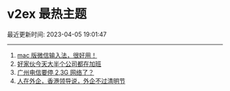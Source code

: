 # v2ex 最热主题

最近更新时间: 2023-04-05 19:01:47

--- 
1. [mac 版微信输入法，很好用！](https://www.v2ex.com/t/929889) 
2. [好家伙今天大半个公司都在加班](https://www.v2ex.com/t/929921) 
3. [广州电信要停 2,3G 网络了？](https://www.v2ex.com/t/929917) 
4. [人在外企，香港领导说，外企不过清明节](https://www.v2ex.com/t/929948) 
